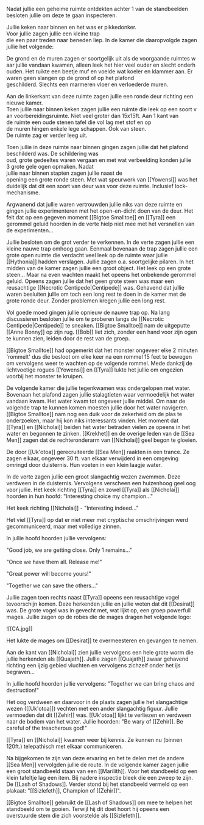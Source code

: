 Nadat jullie een geheime ruimte ontdekten achter 1 van de standbeelden besloten jullie om deze te gaan inspecteren.

Jullie keken naar binnen en het was er pikkedonker. Voor jullie zagen jullie een kleine trap die een paar treden naar beneden liep. In de kamer die daaropvolgde zagen jullie het volgende: 

De grond en de muren zagen er soortgelijk uit als de voorgaande ruimtes waar jullie vandaan kwamen, alleen leek het hier veel ouder en slecht onderhouden. Het ruikte een beetje muf en voelde wat koeler en klammer aan. Er waren geen slangen op de grond of op het plafond geschilderd. Slechts een marmeren vloer en verloederde muren.

Aan de linkerkant van deze ruimte zagen jullie een ronde deur richting een nieuwe kamer. Toen jullie naar binnen keken zagen jullie een ruimte die leek op een soort van voorbereidingsruimte. Niet veel groter dan 15x15ft. Aan 1 kant van de ruimte een oude stenen tafel die vol lag met stof en op de muren hingen enkele lege schappen. Ook van steen. De ruimte zag er verder leeg uit.

Toen jullie in deze ruimte naar binnen gingen zagen jullie dat het plafond beschilderd was. De schildering was oud, grote gedeeltes waren vergaan en met wat verbeelding konden jullie 3 grote gele ogen opmaken. Nadat jullie naar binnen stapten zagen jullie naast de opening een grote ronde steen. Met wat speurwerk van [[Yowensi]] was het duidelijk dat dit een soort van deur was voor deze ruimte. Inclusief lock-mechanisme.

Argwanend dat jullie waren vertrouwden jullie niks van deze ruimte en gingen jullie experimenteren met het open-en-dicht doen van de deur. Het feit dat op een gegeven moment [[Bigtoe Smalltoe]] en [[Tyra]] een gerommel geluid hoorden in de verte hielp niet mee met het versnellen van de experimenten...

Jullie besloten om de grot verder te verkennen. In de verte zagen jullie een kleine nauwe trap omhoog gaan. Eenmaal bovenaan de trap zagen jullie een grote open ruimte die verdacht veel leek op de ruimte waar jullie [[Hythonia]] hadden verslagen. Jullie zagen o.a. soortgelijke pilaren. In het midden van de kamer zagen jullie een groot object. Het leek op een grote steen... Maar na even wachten maakt het opeens het onbekende gerommel geluid. Opeens zagen jullie dat het geen grote steen was maar een reusachtige [[Necrotic Centipede|Centipede]] was. Gehavend dat jullie waren besluiten jullie om toch een long rest te doen in de kamer met de grote ronde deur. Zonder problemen kregen jullie een long rest.

Vol goede moed gingen jullie opnieuw de nauwe trap op. Na lang discussieren besloten jullie om te proberen langs de [[Necrotic Centipede|Centipede]] te sneaken. [[Bigtoe Smalltoe]] nam de uitgeputte [[Anne Bonny]] op zijn rug. [[Bob]] liet zich, zonder een hand voor zijn ogen te kunnen zien, leiden door de rest van de groep. 

[[Bigtoe Smalltoe]] had opgemerkt dat het monster ongeveer elke 2 minuten 'rommelt' dus die besloot om elke keer na een rommel 15 feet te bewegen om vervolgens weer te wachten op de volgende rommel. Mede dankzij de lichtvoetige rogues [[Yowensi]] en [[Tyra]] lukte het jullie om ongezien voorbij het monster te kruipen.

De volgende kamer die jullie tegenkwamen was ondergelopen met water. Bovenaan het plafond zagen jullie stalagtieten waar vermoedelijk het water vandaan kwam. Het water kwam tot ongeveer jullie middel. Om naar de volgende trap te kunnen komen moesten jullie door het water navigeren. [[Bigtoe Smalltoe]] nam nog een duik voor de zekerheid om de plas te onderzoeken, maar hij kon niks interessants vinden. Het moment dat [[Tyra]] en [[Nicholai]] beiden het water betraden vielen ze opeens in het water en begonnen te zinken. [[Krekhet]] en de overige leden van de [[Sea Men]] zagen dat de rechteronderarm van [[Nicholai]] geel begon te gloeien. 

De door [[Uk'otoa]] gerecruiteerde [[Sea Men]] raakten in een trance. Ze zagen elkaar, ongeveer 30 ft. van elkaar verwijderd in een omgeving omringd door duisternis. Hun voeten in een klein laagje water.

In de verte zagen jullie een groot slangachtig wezen zwemmen. Deze verdween in de duisternis. Vervolgens verscheen een huizenhoog geel oog voor jullie. Het keek richting [[Tyra]] en zowel [[Tyra]] als [[Nicholai]] hoorden in hun hoofd: "Interesting choice my champion..."

Het keek richting [[Nicholai]] - "Interesting indeed..."

Het viel [[Tyra]] op dat er niet meer met cryptische omschrijvingen werd gecommuniceerd, maar met volledige zinnen. 

In jullie hoofd hoorden jullie vervolgens:

"Good job, we are getting close. Only 1 remains…"  

"Once we have them all. Release me!"  

"Great power will become yours!" 

"Together we can save the others…"

Jullie zagen toen rechts naast [[Tyra]] opeens een reusachtige vogel tevoorschijn komen. Deze herkenden jullie en jullie weten dat dit [[Desirat]] was. De grote vogel was in gevecht met, wat lijkt op, een groep powerfull mages. Jullie zagen op de robes die de mages dragen het volgende logo:

![[CA.jpg]]

Het lukte de mages om [[Desirat]] te overmeesteren en gevangen te nemen.

Aan de kant van [[Nicholai]] zien jullie vervolgens een hele grote worm die jullie herkenden als [[Quajath]].
Jullie zagen [[Quajath]] zwaar gehavend richting een ijzig gebied vluchten en vervolgens zichzelf onder het ijs begraven...

In jullie hoofd hoorden jullie vervolgens: "Together we can bring chaos and destruction!"

Het oog verdween en daarvoor in de plaats zagen jullie het slangachtige wezen ([[Uk'otoa]]) vechten met een ander slangachtig figuur. Jullie vermoeden dat dit [[Zehir]] was. [[Uk'otoa]] lijkt te verliezen en verdween naar de bodem van het water. Jullie hoorden: "Be wary of [[Zehir]]. Be careful of the treacherous god!"

[[Tyra]] en [[Nicholai]] kwamen weer bij kennis. Ze kunnen nu (binnen 120ft.) telepathisch met elkaar communiceren. 

Na bijgekomen te zijn van deze ervaring en het te delen met de andere [[Sea Men]] vervolgden jullie de route. In de volgende kamer zagen jullie een groot standbeeld staan van een [[Marilith]]. Voor het standbeeld op een klein tafeltje lag een item. Bij nadere inspectie bleek die een zweep te zijn. De [[Lash of Shadows]]. Verder stond bij het standbeeld vermeld op een plakaat: "[[Sizlefeth]], Champion of [[Zehir]]".

[[Bigtoe Smalltoe]] gebruikt de [[Lash of Shadows]] om mee te helpen het standbeeld om te gooien. Terwijl hij dit doet hoort hij opeens een overstuurde stem die zich voorstelde als [[Sizlefeth]]. 